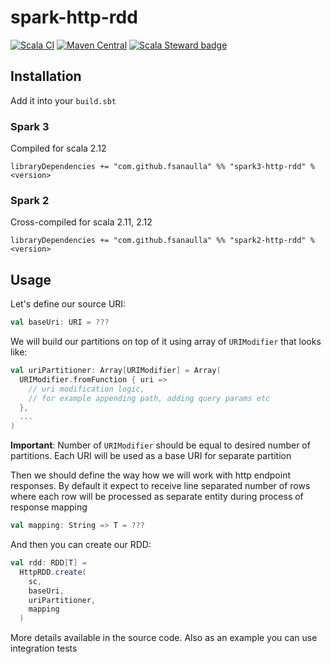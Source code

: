 # spark-http-rdd

[![Scala CI](https://github.com/fsanaulla/spark-http-rdd/actions/workflows/scala.yml/badge.svg)](https://github.com/fsanaulla/spark-http-rdd/actions/workflows/scala.yml)
[![Maven Central](https://maven-badges.herokuapp.com/maven-central/com.github.fsanaulla/spark2-http-rdd_2.12/badge.svg)](https://maven-badges.herokuapp.com/maven-central/com.github.fsanaulla/spark2-http-rdd_2.12)
[![Scala Steward badge](https://img.shields.io/badge/Scala_Steward-helping-blue.svg?style=flat&logo=data:image/png;base64,iVBORw0KGgoAAAANSUhEUgAAAA4AAAAQCAMAAAARSr4IAAAAVFBMVEUAAACHjojlOy5NWlrKzcYRKjGFjIbp293YycuLa3pYY2LSqql4f3pCUFTgSjNodYRmcXUsPD/NTTbjRS+2jomhgnzNc223cGvZS0HaSD0XLjbaSjElhIr+AAAAAXRSTlMAQObYZgAAAHlJREFUCNdNyosOwyAIhWHAQS1Vt7a77/3fcxxdmv0xwmckutAR1nkm4ggbyEcg/wWmlGLDAA3oL50xi6fk5ffZ3E2E3QfZDCcCN2YtbEWZt+Drc6u6rlqv7Uk0LdKqqr5rk2UCRXOk0vmQKGfc94nOJyQjouF9H/wCc9gECEYfONoAAAAASUVORK5CYII=)](https://scala-steward.org)

## Installation

Add it into your `build.sbt`

### Spark 3

Compiled for scala 2.12

```
libraryDependencies += "com.github.fsanaulla" %% "spark3-http-rdd" % <version>
```

### Spark 2

Cross-compiled for scala 2.11, 2.12

```
libraryDependencies += "com.github.fsanaulla" %% "spark2-http-rdd" % <version>
```

## Usage

Let's define our source URI:

```scala
val baseUri: URI = ???
```

We will build our partitions on top of it using array of `URIModifier` that looks like:

```scala
val uriPartitioner: Array[URIModifier] = Array(
  URIModifier.fromFunction { uri =>
    // uri modification logic, 
    // for example appending path, adding query params etc
  },
  ...
)
```

**Important**: Number of `URIModifier` should be equal to desired number of partitions. Each URI will be used as a
base URI for separate partition

Then we should define the way how we will work with http endpoint responses. By default it expect to receive line
separated number of rows where each row will be processed as separate entity during process of response mapping

```scala
val mapping: String => T = ??? 
```

And then you can create our RDD:

```scala
val rdd: RDD[T] =
  HttpRDD.create(
    sc,
    baseUri,
    uriPartitioner,
    mapping
  )
```

More details available in the source code. Also as an example you can use integration tests